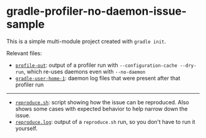 # gradle-profiler-no-daemon-issue-sample

This is a simple multi-module project created with `gradle init`.

Relevant files:

- [`profile-out`](./profile-out): output of a profiler run with `--configuration-cache --dry-run`, which re-uses daemons even with `--no-daemon`
- [`gradle-user-home-1`](./gradle-user-home-1): daemon log files that were present after that profiler run
---
- [`reproduce.sh`](./reproduce.sh): script showing how the issue can be reproduced. Also shows some cases with expected behavior to help narrow down the issue.
- [`reproduce.log`](./reproduce.log): output of a `reproduce.sh` run, so you don't have to run it yourself.
